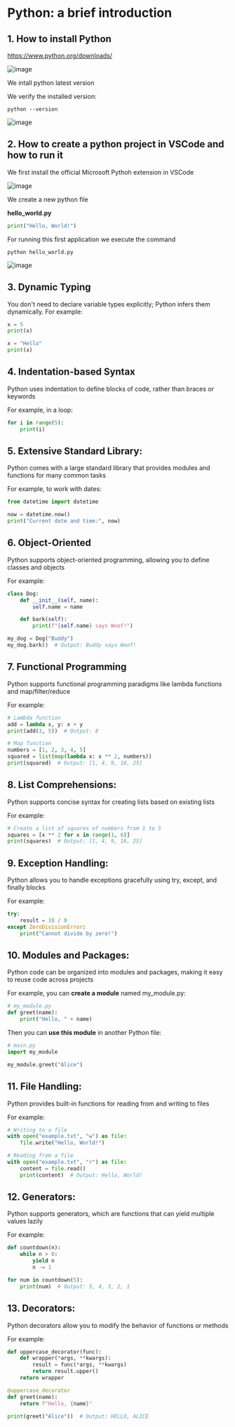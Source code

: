# Python: a brief introduction

## 1. How to install Python

https://www.python.org/downloads/

![image](https://github.com/luiscoco/Python_Brief_Introduction/assets/32194879/d8ba5ff6-7779-4255-aab6-2720b3e0d9b1)

We intall python latest version

We verify the installed version:

```
python --version
```

![image](https://github.com/luiscoco/Python_Brief_Introduction/assets/32194879/8e5061e5-897f-45eb-962b-f589cc755a9f)

## 2. How to create a python project in VSCode and how to run it

We first install the official Microsoft Pythoh extension in VSCode

![image](https://github.com/luiscoco/Python_Brief_Introduction/assets/32194879/d1432cbb-0faa-49f0-a46e-3a36c02c0ce1)

We create a new python file 

**hello_world.py**

```python
print("Hello, World!")
```

For running this first application we execute the command

```
python hello_world.py
```

![image](https://github.com/luiscoco/Python_Brief_Introduction/assets/32194879/d52ced43-6350-438e-ba8b-e2d3d27a0d81)

## 3. Dynamic Typing

You don't need to declare variable types explicitly; Python infers them dynamically. For example:

```python
x = 5
print(x)
```

```python
x = "Hello"
print(x)
```

## 4. Indentation-based Syntax

Python uses indentation to define blocks of code, rather than braces or keywords 

For example, in a loop:

```python
for i in range(5):
    print(i)
```

## 5. Extensive Standard Library:

Python comes with a large standard library that provides modules and functions for many common tasks

For example, to work with dates:

```python
from datetime import datetime

now = datetime.now()
print("Current date and time:", now)
```

## 6. Object-Oriented

Python supports object-oriented programming, allowing you to define classes and objects

For example:

```python
class Dog:
    def __init__(self, name):
        self.name = name

    def bark(self):
        print(f"{self.name} says Woof!")

my_dog = Dog("Buddy")
my_dog.bark()  # Output: Buddy says Woof!
```

## 7. Functional Programming

Python supports functional programming paradigms like lambda functions and map/filter/reduce

For example:

```python
# Lambda function
add = lambda x, y: x + y
print(add(3, 5))  # Output: 8

# Map function
numbers = [1, 2, 3, 4, 5]
squared = list(map(lambda x: x ** 2, numbers))
print(squared)  # Output: [1, 4, 9, 16, 25]
```

## 8. List Comprehensions:

Python supports concise syntax for creating lists based on existing lists

For example:

```python
# Create a list of squares of numbers from 1 to 5
squares = [x ** 2 for x in range(1, 6)]
print(squares)  # Output: [1, 4, 9, 16, 25]
```

## 9. Exception Handling:

Python allows you to handle exceptions gracefully using try, except, and finally blocks

For example:

```python
try:
    result = 10 / 0
except ZeroDivisionError:
    print("Cannot divide by zero!")
```

## 10. Modules and Packages:

Python code can be organized into modules and packages, making it easy to reuse code across projects

For example, you can **create a module** named my_module.py:

```python
# my_module.py
def greet(name):
    print("Hello, " + name)
```

Then you can **use this module** in another Python file:

```python
# main.py
import my_module

my_module.greet("Alice")
```

## 11. File Handling:

Python provides built-in functions for reading from and writing to files

For example:

```python
# Writing to a file
with open("example.txt", "w") as file:
    file.write("Hello, World!")

# Reading from a file
with open("example.txt", "r") as file:
    content = file.read()
    print(content)  # Output: Hello, World!
```

## 12. Generators:

Python supports generators, which are functions that can yield multiple values lazily

For example:

```python
def countdown(n):
    while n > 0:
        yield n
        n -= 1

for num in countdown(5):
    print(num)  # Output: 5, 4, 3, 2, 1
```

## 13. Decorators:

Python decorators allow you to modify the behavior of functions or methods

For example:

```python
def uppercase_decorator(func):
    def wrapper(*args, **kwargs):
        result = func(*args, **kwargs)
        return result.upper()
    return wrapper

@uppercase_decorator
def greet(name):
    return f"Hello, {name}"

print(greet("Alice"))  # Output: HELLO, ALICE
```



